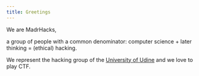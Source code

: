 ```yaml
---
title: Greetings
---
```

We are MadrHacks, 

a group of people with a common denominator: computer science + later thinking = (ethical) hacking.

We represent the hacking group of the [University of Udine](https://uniud.it) and we love to play CTF.
